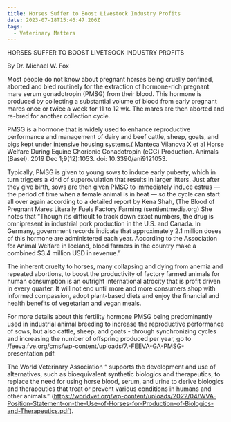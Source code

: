 ```yaml
---
title: Horses Suffer to Boost Livestock Industry Profits
date: 2023-07-18T15:46:47.206Z
tags:
  - Veterinary Matters
---
```

HORSES SUFFER TO BOOST LIVETSOCK  INDUSTRY PROFITS

By Dr. Michael W. Fox

Most people do not know about pregnant horses being cruelly confined, aborted and bled routinely for the extraction of hormone-rich pregnant mare serum gonadotropin (PMSG) from their blood. This hormone is produced by collecting a substantial volume of blood from early pregnant mares once or twice a week for 11 to 12 wk. The mares are then aborted and re-bred for another collection cycle.


PMSG is a hormone that is widely used to enhance reproductive performance and management of dairy and beef cattle, sheep, goats, and pigs kept under intensive housing systems.( Manteca Vilanova X et al Horse Welfare During Equine Chorionic Gonadotropin (eCG) Production. Animals (Basel). 2019 Dec 1;9(12):1053. doi: 10.3390/ani9121053.


Typically, PMSG is given to young sows to induce early puberty, which in turn triggers a kind of superovulation that results in larger litters. Just after they give birth, sows are then given PMSG to immediately induce estrus — the period of time when a female animal is in heat — so the cycle can start all over again according to a detailed report by Kena Shah, (The Blood of Pregnant Mares Literally Fuels Factory Farming (sentientmedia.org) She notes that “Though it’s difficult to track down exact numbers, the drug is omnipresent in industrial pork production in the U.S. and Canada. In Germany, government records indicate that approximately 2.1 million doses of this hormone are administered each year. According to the Association for Animal Welfare in Iceland, blood farmers in the country make a combined $3.4 million USD in revenue.”


The inherent cruelty to horses, many collapsing and dying from anemia and repeated abortions, to boost the productivity of factory farmed animals for human consumption is an outright international atrocity that is profit driven in every quarter. It will not end until more and more consumers shop with informed compassion, adopt plant-based diets and enjoy the financial and health benefits of vegetarian and vegan meals.


For more details about this fertility hormone PMSG being predominantly used in industrial animal breeding to increase the reproductive performance of sows, but also cattle, sheep, and goats - through synchronizing cycles and increasing the number of offspring produced per year, go to /feeva.fve.org/cms/wp-content/uploads/7.-FEEVA-GA-PMSG-presentation.pdf.  

The World Veterinary Association “ supports the development and use of alternatives, such as bioequivalent synthetic biologics and therapeutics, to replace the need for using horse blood, serum, and urine to derive biologics and therapeutics that treat or prevent various conditions in humans and other animals.” (https://worldvet.org/wp-content/uploads/2022/04/WVA-Position-Statement-on-the-Use-of-Horses-for-Production-of-Biologics-and-Therapeutics.pdf).

















